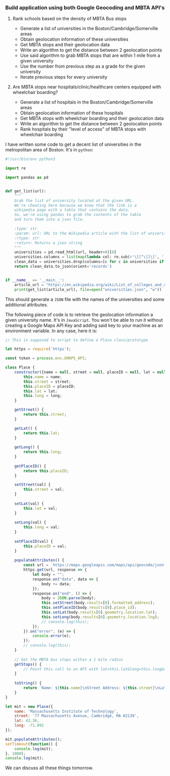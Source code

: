 ### Build application using both Google Geocoding and MBTA API's

1. Rank schools based on the density of MBTA Bus stops
    - Generate a list of universities in the Boston/Cambridge/Somerville areas
    - Obtain geolocation information of these universities
    - Get MBTA stops and their geolocation data
    - Write an algorithm to get the distance between 2 geolocation points
    - Use said algorithm to grab MBTA stops that are within 1 mile from a given university
    - Use the number from previous step as a grade for the given university
    - Iterate previous steps for every university


2. Are MBTA stops near hospitals/clinic/healthcare centers equipped with wheelchair boarding?
    - Generate a list of hospitals in the Boston/Cambridge/Somerville areas
    - Obtain geolocation information of these hospitals
    - Get MBTA stops with wheelchair boarding and their geolocation data
    - Write an algorithm to get the distance between 2 geolocation points
    - Rank hospitals by their "level of access" of MBTA stops with wheelchair boarding


I have written some code to get a decent list of universities in the metropolitan area of Boston. It's in `python`:

```python
#!/usr/bin/env python3

import re

import pandas as pd


def get_list(url):
	"""
	Grab the list of university located at the given URL.
	We're cheating here because we know that the link is a
	wikipedia page with a table that contains the data.
	So, we're using pandas to grab the contents of the table
	and turn them into a json file.

	:type: str
	:param: url: URL to the Wikipedia article with the list of universities
	:rtype: str
	:return: Returns a json string
	"""
	universities = pd.read_html(url, header=0)[0]
	universities.columns = list(map(lambda col: re.sub(r'\[[^\]]\]', '', col).lower(), universities))
	clean_data = universities.drop(columns=[c for c in universities if c.startswith('unnamed')])
	return clean_data.to_json(orient='records')


if __name__ == '__main__':
	article_url = "https://en.wikipedia.org/wiki/List_of_colleges_and_universities_in_metropolitan_Boston"
	print(get_list(article_url), file=open("universities.json", "w"))
```

This should generate a `JSON` file with the names of the universities and some additional attributes.

The following piece of code is to retrieve the geolocation information a given university name. It's in `JavaScript`. You won't be able to run it without creating a Google Maps API Key and adding said key to your machine as an environment variable. In any case, here it is:

```javascript
// This is supposed to script to define a Place class/prototype

let https = require('https');

const token = process.env.GMAPS_API;

class Place {
	constructor({name = null, street = null, placeID = null, lat = null, long = null} = {}) {
		this.name = name;
		this.street = street;
		this.placeID = placeID;
		this.lat = lat;
		this.long = long;
	}

	getStreet() {
		return this.street;
	}

	getLat() {
		return this.lat;
    }
    
	getLong() {
		return this.long;
    }
    
	getPlaceID() {
		return this.placeID;
    }

    setStreet(val) {
		this.street = val;
    }
    
	setLat(val) {
		this.lat = val;
    }
    
	setLong(val) {
		this.long = val;
    }
    
	setPlaceID(val) {
		this.placeID = val;
    }
    
	populateAttributes() {
		const url = `https://maps.googleapis.com/maps/api/geocode/json?address=${this.name.replace(' ', '+')}&key=${token}`;
		https.get(url, response => {
			let body = "";
			response.on("data", data => {
				body += data;
			});
			response.on("end", () => {
				body = JSON.parse(body);
				this.setStreet(body.results[0].formatted_address);
				this.setPlaceID(body.results[0].place_id);
				this.setLat(body.results[0].geometry.location.lat);
				this.setLong(body.results[0].geometry.location.lng);
				// console.log(this);
			});
		}).on("error", (e) => {
			console.error(e);
		});
		// console.log(this);
    }
    
	// Get the MBTA bus stops within a 1 mile radius
	getStops() {
		// Point this call to an API with lat=this.lat&long=this.long&radius=1
    }
    
	toString() {
		return `Name: ${this.name}\nStreet Address: ${this.street}\nLatitute: ${this.lat} N\nLongitude: ${this.long} W.`;
	}
}

let mit = new Place({
	name: 'Massachusetts Institute of Technology',
	street: '77 Massachusetts Avenue, Cambridge, MA 02139',
	lat: 42.36,
	long: -71.092
});

mit.populateAttributes();
setTimeout(function() {
	console.log(mit);
}, 1000);
console.log(mit);
```

We can discuss all these things tomorrow.